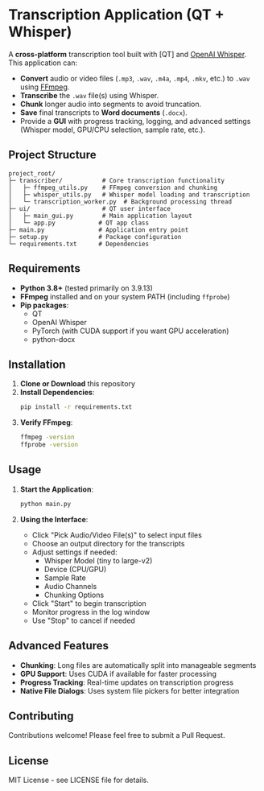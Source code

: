 # **Transcription Application (QT + Whisper)**

A **cross-platform** transcription tool built with [QT] and [OpenAI Whisper](https://github.com/openai/whisper). This application can:

* **Convert** audio or video files (`.mp3`, `.wav`, `.m4a`, `.mp4`, `.mkv`, etc.) to `.wav` using [FFmpeg](https://ffmpeg.org).  
* **Transcribe** the `.wav` file(s) using Whisper.  
* **Chunk** longer audio into segments to avoid truncation.  
* **Save** final transcripts to **Word documents** (`.docx`).  
* Provide a **GUI** with progress tracking, logging, and advanced settings (Whisper model, GPU/CPU selection, sample rate, etc.).

## **Project Structure**

```
project_root/
├─ transcriber/           # Core transcription functionality
│   ├─ ffmpeg_utils.py    # FFmpeg conversion and chunking
│   ├─ whisper_utils.py   # Whisper model loading and transcription
│   └─ transcription_worker.py  # Background processing thread
├─ ui/                    # QT user interface
│   ├─ main_gui.py        # Main application layout
│   └─ app.py            # QT app class
├─ main.py               # Application entry point
├─ setup.py              # Package configuration
└─ requirements.txt      # Dependencies
```

## **Requirements**

* **Python 3.8+** (tested primarily on 3.9.13)
* **FFmpeg** installed and on your system PATH (including `ffprobe`)
* **Pip packages**:
  * QT
  * OpenAI Whisper
  * PyTorch (with CUDA support if you want GPU acceleration)
  * python-docx

## **Installation**

1. **Clone or Download** this repository
2. **Install Dependencies**:
   ```bash
   pip install -r requirements.txt
   ```
3. **Verify FFmpeg**:
   ```bash
   ffmpeg -version
   ffprobe -version
   ```

## **Usage**

1. **Start the Application**:
   ```bash
   python main.py
   ```

2. **Using the Interface**:
   * Click "Pick Audio/Video File(s)" to select input files
   * Choose an output directory for the transcripts
   * Adjust settings if needed:
     * Whisper Model (tiny to large-v2)
     * Device (CPU/GPU)
     * Sample Rate
     * Audio Channels
     * Chunking Options
   * Click "Start" to begin transcription
   * Monitor progress in the log window
   * Use "Stop" to cancel if needed

## **Advanced Features**

* **Chunking**: Long files are automatically split into manageable segments
* **GPU Support**: Uses CUDA if available for faster processing
* **Progress Tracking**: Real-time updates on transcription progress
* **Native File Dialogs**: Uses system file pickers for better integration

## **Contributing**

Contributions welcome! Please feel free to submit a Pull Request.

## **License**

MIT License - see LICENSE file for details.
